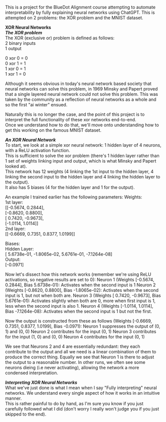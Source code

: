 This is a project for the BlueDot Alignment course attempting to automate interpretability by fully explaining neural networks using ChatGPT.
This is attempted on 2 problems: the XOR problem and the MNIST dataset.

**XOR Neural Networks**  
***The XOR problem***  
The XOR (exclusive or) problem is defined as follows:  
2 binary inputs   
1 output  

0 xor 0 = 0  
0 xor 1 = 1  
1 xor 0 = 1  
1 xor 1 = 0  

Although it seems obvious in today's neural network based society that neural networks can solve this problem, in 1969 Minsky and Papert proved that a single layered neural network could not solve this problem. This was taken by the community as a reflection of neural networks as a whole and so the first "ai winter" ensued. 

Naturally this is no longer the case, and the point of this project is to interpret the full functionality of these xor networks end-to-end.  
Once we understand how to do that, we'll move onto understanding how to get this working on the famous MNIST dataset.  

***An XOR Neural Network***  
To start, we look at a simple xor neural network: 1 hidden layer of 4 neurons, with a ReLU activation function.  
This is sufficient to solve the xor problem (there's 1 hidden layer rather than 1 set of weights linking input and output, which is what Minsky and Papert looked at).  
This network has 12 weights (4 linking the 1st input to the hidden layer, 4 linking the second input to the hidden layer and 4 linking the hidden layer to the output).   
It also has 5 biases (4 for the hidden layer and 1 for the output).  

An example I trained earlier has the following parameters:
Weights:  
1st layer:  
[[-0.5674,  0.2844],  
[-0.8620,  0.8800],  
[ 0.7420, -0.9673],  
[-1.0114,  1.0114]]  
 2nd layer:  
[[-0.6669,  0.7351,  0.8377,  1.0199]]  

 Biases:  
 Hidden Layer:  
 [ 5.6738e-01, -1.8065e-02,  5.6761e-01, -7.1264e-08]  
 Output:  
[-0.0971]   

 Now let's dissect how this network works (remember we're using ReLU activations, so negative results are set to 0):
 Neuron 1 (Weights [-0.5674,  0.2844], Bias 5.6738e-01):  Activates when the second input is 1
 Neuron 2 (Weights [-0.8620,  0.8800], Bias -1.8065e-02): Activates when the second input is 1, but not when both are.
 Neuron 3 (Weights [ 0.7420, -0.9673], Bias 5.6761e-01):  Activates slightly when both are 0, more when first input is 1, less when the second input is also 1.
 Neuron 4 (Weights [-1.0114,  1.0114], Bias -7.1264e-08): Activates when the second input is 1 but not the first.

 Now the output is constructed from these as follows (Weights [-0.6669,  0.7351,  0.8377,  1.0199], Bias -0.0971):
 Neuron 1 suppresses the output of (0, 1) and (0, 0)
 Neuron 2 contributes for the input (0, 1)
 Neuron 3 contributes for the input (1, 0) and (0, 0)
 Neuron 4 contributes for the input (0, 1)

We see that Neurons 2 and 4 are essentially redundant: they each contribute to the output and all we need is a linear combination of them to produce the correct thing. 
Equally we see that Neuron 1 is there to adjust the output to a reasonable number. In other runs, we often see some neurons dieing (i.e never activating), allowing the network a more condensed interpretation. 

***Interpreting XOR Neural Networks***  
What we've just done is what I mean when I say "Fully interpreting" neural networks. We understand every single aspect of how it works in an intuitive manner.  
This is rather painful to do by hand, as I'm sure you know if you just carefully followed what I did (don't worry I really won't judge you if you just skipped to the end).  



